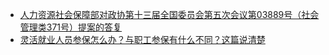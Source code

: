- [人力资源社会保障部对政协第十三届全国委员会第五次会议第03889号（社会管理类371号）提案的答复](https://www.mohrss.gov.cn/xxgk2020/fdzdgknr/zhgl/jytabl/tadf/202309/t20230921_506720.html)
- [灵活就业人员参保怎么办？与职工参保有什么不同？这篇说清楚](https://www.gov.cn/yaowen/liebiao/202305/content_6855917.htm)